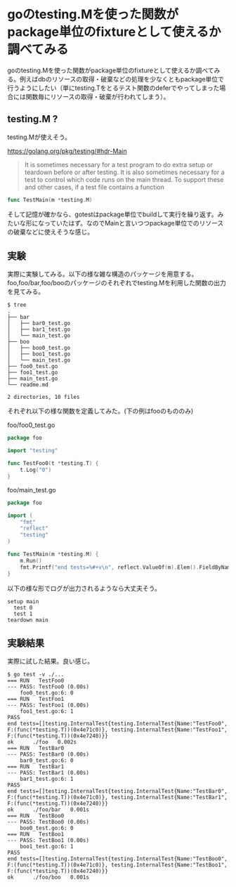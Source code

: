 # goのtesting.Mを使った関数がpackage単位のfixtureとして使えるか調べてみる

goのtesting.Mを使った関数がpackage単位のfixtureとして使えるか調べてみる。例えばdbのリソースの取得・破棄などの処理を少なくともpackage単位で行うようにしたい（単にtesting.Tをとるテスト関数のdeferでやってしまった場合には関数毎にリソースの取得・破棄が行われてしまう）。

## testing.M ?

testing.Mが使えそう。

https://golang.org/pkg/testing/#hdr-Main

> It is sometimes necessary for a test program to do extra setup or teardown before or after testing. It is also sometimes necessary for a test to control which code runs on the main thread. To support these and other cases, if a test file contains a function

```go
func TestMain(m *testing.M)
```

そして記憶が確かなら、gotestはpackage単位でbuildして実行を繰り返す。みたいな形になっていたはず。なのでMainと言いつつpackage単位でのリソースの破棄などに使えそうな感じ。

## 実験

実際に実験してみる。以下の様な雑な構造のパッケージを用意する。foo,foo/bar,foo/booのパッケージのそれぞれでtesting.Mを利用した関数の出力を見てみる。


```console
$ tree
.
├── bar
│   ├── bar0_test.go
│   ├── bar1_test.go
│   └── main_test.go
├── boo
│   ├── boo0_test.go
│   ├── boo1_test.go
│   └── main_test.go
├── foo0_test.go
├── foo1_test.go
├── main_test.go
└── readme.md

2 directories, 10 files
```


それぞれ以下の様な関数を定義してみた。(下の例はfooのもののみ)

foo/foo0_test.go

```go
package foo

import "testing"

func TestFoo0(t *testing.T) {
    t.Log("0")
}
```

foo/main_test.go

```go
package foo

import (
	"fmt"
	"reflect"
	"testing"
)

func TestMain(m *testing.M) {
	m.Run()
	fmt.Printf("end tests=%#+v\n", reflect.ValueOf(m).Elem().FieldByName("tests"))
}
```

以下の様な形でログが出力されるようなら大丈夫そう。

```
setup main
  test 0
  test 1
teardown main
```

## 実験結果

実際に試した結果。良い感じ。

```console
$ go test -v ./...
=== RUN   TestFoo0
--- PASS: TestFoo0 (0.00s)
	foo0_test.go:6: 0
=== RUN   TestFoo1
--- PASS: TestFoo1 (0.00s)
	foo1_test.go:6: 1
PASS
end tests=[]testing.InternalTest{testing.InternalTest{Name:"TestFoo0", F:(func(*testing.T))(0x4e71c0)}, testing.InternalTest{Name:"TestFoo1", F:(func(*testing.T))(0x4e7240)}}
ok  	./foo	0.002s
=== RUN   TestBar0
--- PASS: TestBar0 (0.00s)
	bar0_test.go:6: 0
=== RUN   TestBar1
--- PASS: TestBar1 (0.00s)
	bar1_test.go:6: 1
PASS
end tests=[]testing.InternalTest{testing.InternalTest{Name:"TestBar0", F:(func(*testing.T))(0x4e71c0)}, testing.InternalTest{Name:"TestBar1", F:(func(*testing.T))(0x4e7240)}}
ok  	./foo/bar	0.001s
=== RUN   TestBoo0
--- PASS: TestBoo0 (0.00s)
	boo0_test.go:6: 0
=== RUN   TestBoo1
--- PASS: TestBoo1 (0.00s)
	boo1_test.go:6: 1
PASS
end tests=[]testing.InternalTest{testing.InternalTest{Name:"TestBoo0", F:(func(*testing.T))(0x4e71c0)}, testing.InternalTest{Name:"TestBoo1", F:(func(*testing.T))(0x4e7240)}}
ok  	./foo/boo	0.001s
```

